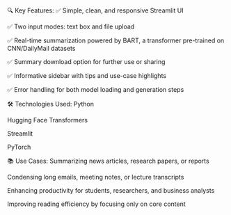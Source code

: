 🔍 Key Features:
✅ Simple, clean, and responsive Streamlit UI

✅ Two input modes: text box and file upload

✅ Real-time summarization powered by BART, a transformer pre-trained on CNN/DailyMail datasets

✅ Summary download option for further use or sharing

✅ Informative sidebar with tips and use-case highlights

✅ Error handling for both model loading and generation steps

🛠 Technologies Used:
Python

Hugging Face Transformers

Streamlit

PyTorch

📚 Use Cases:
Summarizing news articles, research papers, or reports

Condensing long emails, meeting notes, or lecture transcripts

Enhancing productivity for students, researchers, and business analysts

Improving reading efficiency by focusing only on core content
